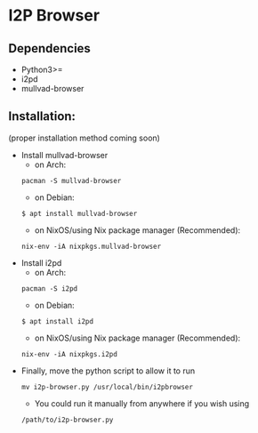 # I2P Browser

## Dependencies
- Python3>=
- i2pd
- mullvad-browser
## Installation:
(proper installation method coming soon)
- Install mullvad-browser
  - on Arch:
  ```
  pacman -S mullvad-browser
  ```
  - on Debian:
  ```
  $ apt install mullvad-browser
  ```
  - on NixOS/using Nix package manager (Recommended):
  ```
  nix-env -iA nixpkgs.mullvad-browser
  ```
- Install i2pd
  - on Arch:
  ```
  pacman -S i2pd
  ```
  - on Debian:
  ```
  $ apt install i2pd
  ```
  - on NixOS/using Nix package manager (Recommended):
  ```
  nix-env -iA nixpkgs.i2pd
  ```
- Finally, move the python script to allow it to run
  ```
  mv i2p-browser.py /usr/local/bin/i2pbrowser
   ```
    - You could run it manually from anywhere if you wish using
    ```
    /path/to/i2p-browser.py
    ```

